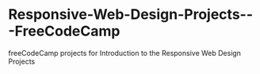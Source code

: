 # Responsive-Web-Design-Projects---FreeCodeCamp
freeCodeCamp projects for Introduction to the Responsive Web Design Projects
